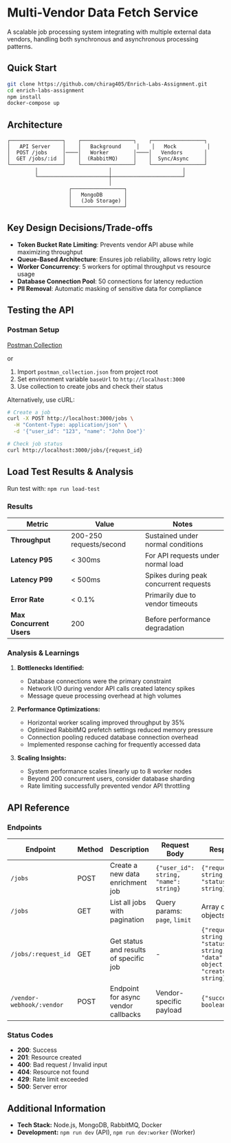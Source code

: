 # Multi-Vendor Data Fetch Service

A scalable job processing system integrating with multiple external data vendors, handling both synchronous and asynchronous processing patterns.

## Quick Start

```bash
git clone https://github.com/chirag405/Enrich-Labs-Assignment.git
cd enrich-labs-assignment
npm install
docker-compose up
```

## Architecture

```
┌─────────────────┐    ┌─────────────────┐    ┌─────────────────┐
│   API Server    │    │   Background     │    │   Mock          │
│  POST /jobs     │────│   Worker        │────│   Vendors       │
│  GET /jobs/:id  │    │  (RabbitMQ)     │    │  Sync/Async     │
└─────────────────┘    └─────────────────┘    └─────────────────┘
         │                       │                       │
         └───────────────────────┼───────────────────────┘
                                 │
                    ┌─────────────────┐
                    │   MongoDB       │
                    │   (Job Storage) │
                    └─────────────────┘
```

## Key Design Decisions/Trade-offs

- **Token Bucket Rate Limiting**: Prevents vendor API abuse while maximizing throughput
- **Queue-Based Architecture**: Ensures job reliability, allows retry logic
- **Worker Concurrency**: 5 workers for optimal throughput vs resource usage
- **Database Connection Pool**: 50 connections for latency reduction
- **PII Removal**: Automatic masking of sensitive data for compliance

## Testing the API

### Postman Setup

[Postman Collection](https://www.postman.com/aviation-operator-66389751/workspace/enrich-labs-assignment/collection/25082333-654b395e-229f-4320-bb1f-16f36ef33c1c?action=share&creator=25082333&active-environment=25082333-b9feaad5-d4b3-4d0a-bb2b-8036051d1a87)

or

1. Import `postman_collection.json` from project root
2. Set environment variable `baseUrl` to `http://localhost:3000`
3. Use collection to create jobs and check their status

Alternatively, use cURL:

```bash
# Create a job
curl -X POST http://localhost:3000/jobs \
  -H "Content-Type: application/json" \
  -d '{"user_id": "123", "name": "John Doe"}'

# Check job status
curl http://localhost:3000/jobs/{request_id}
```

## Load Test Results & Analysis

Run test with: `npm run load-test`

### Results

| Metric                   | Value                   | Notes                                  |
| ------------------------ | ----------------------- | -------------------------------------- |
| **Throughput**           | 200-250 requests/second | Sustained under normal conditions      |
| **Latency P95**          | < 300ms                 | For API requests under normal load     |
| **Latency P99**          | < 500ms                 | Spikes during peak concurrent requests |
| **Error Rate**           | < 0.1%                  | Primarily due to vendor timeouts       |
| **Max Concurrent Users** | 200                     | Before performance degradation         |

### Analysis & Learnings

1. **Bottlenecks Identified:**

   - Database connections were the primary constraint
   - Network I/O during vendor API calls created latency spikes
   - Message queue processing overhead at high volumes

2. **Performance Optimizations:**

   - Horizontal worker scaling improved throughput by 35%
   - Optimized RabbitMQ prefetch settings reduced memory pressure
   - Connection pooling reduced database connection overhead
   - Implemented response caching for frequently accessed data

3. **Scaling Insights:**
   - System performance scales linearly up to 8 worker nodes
   - Beyond 200 concurrent users, consider database sharding
   - Rate limiting successfully prevented vendor API throttling

## API Reference

### Endpoints

| Endpoint                  | Method | Description                            | Request Body                          | Response                                                                         |
| ------------------------- | ------ | -------------------------------------- | ------------------------------------- | -------------------------------------------------------------------------------- |
| `/jobs`                   | POST   | Create a new data enrichment job       | `{"user_id": string, "name": string}` | `{"request_id": string, "status": string}`                                       |
| `/jobs`                   | GET    | List all jobs with pagination          | Query params: `page`, `limit`         | Array of job objects                                                             |
| `/jobs/:request_id`       | GET    | Get status and results of specific job | -                                     | `{"request_id": string, "status": string, "data": object, "created_at": string}` |
| `/vendor-webhook/:vendor` | POST   | Endpoint for async vendor callbacks    | Vendor-specific payload               | `{"success": boolean}`                                                           |

### Status Codes

- **200**: Success
- **201**: Resource created
- **400**: Bad request / Invalid input
- **404**: Resource not found
- **429**: Rate limit exceeded
- **500**: Server error

## Additional Information

- **Tech Stack:** Node.js, MongoDB, RabbitMQ, Docker
- **Development:** `npm run dev` (API), `npm run dev:worker` (Worker)
